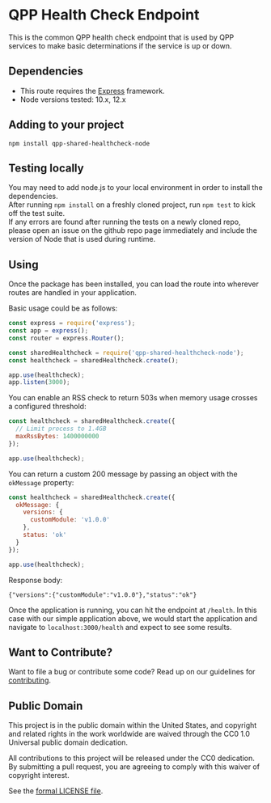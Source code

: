 # QPP Health Check Endpoint
This is the common QPP health check endpoint that is used by QPP services to make basic determinations if the service is up or down.

## Dependencies
* This route requires the [Express](https://expressjs.com/) framework.
* Node versions tested: 10.x, 12.x

## Adding to your project
`npm install qpp-shared-healthcheck-node`

## Testing locally
You may need to add node.js to your local environment in order to install the dependencies.  
After running `npm install` on a freshly cloned project, run `npm test` to kick off the test suite.  
If any errors are found after running the tests on a newly cloned repo, please open an issue on the github repo page immediately and include the version of Node that is used during runtime.

## Using
Once the package has been installed, you can load the route into wherever routes are handled in your application.

Basic usage could be as follows:

```javascript
const express = require('express');
const app = express();
const router = express.Router();

const sharedHealthcheck = require('qpp-shared-healthcheck-node');
const healthcheck = sharedHealthcheck.create();

app.use(healthcheck);
app.listen(3000);
```

You can enable an RSS check to return 503s when memory usage crosses a configured threshold:

```javascript
const healthcheck = sharedHealthcheck.create({
  // Limit process to 1.4GB
  maxRssBytes: 1400000000
});

app.use(healthcheck);
```

You can return a custom 200 message by passing an object with the `okMessage` property:

```javascript
const healthcheck = sharedHealthcheck.create({
  okMessage: {
    versions: {
      customModule: 'v1.0.0'
    },
    status: 'ok'
  }
});

app.use(healthcheck);
```

Response body:
```
{"versions":{"customModule":"v1.0.0"},"status":"ok"}
```

Once the application is running, you can hit the endpoint at `/health`.  In this case with our simple application above, we would start the application and navigate to `localhost:3000/health` and expect to see some results.


## Want to Contribute?

Want to file a bug or contribute some code? Read up on our guidelines for [contributing].

[contributing]: /.github/CONTRIBUTING.md

## Public Domain
This project is in the public domain within the United States, and copyright and related rights in the work worldwide are waived
through the CC0 1.0 Universal public domain dedication.		

All contributions to this project will be released under the CC0 dedication. By submitting a pull request, you are agreeing to
comply with this waiver of copyright interest.		

See the [formal LICENSE file](/LICENSE).

